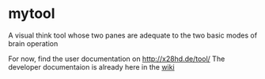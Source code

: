 # mytool
A visual think tool whose two panes are adequate to the two basic modes of brain operation

For now, find the user documentation on http://x28hd.de/tool/
The developer documentaion is already here in the [wiki](https://github.com/x28de/mytool/wiki)
